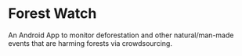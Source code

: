 # Forest Watch
An Android App to monitor deforestation and other natural/man-made events that are harming forests via crowdsourcing.
